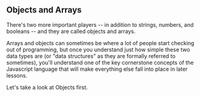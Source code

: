 ## Objects and Arrays
There's two more important players -- in addition to strings, numbers, and booleans -- and they are called objects and arrays.

Arrays and objects can sometimes be where a lot of people start checking out of programming, but once you understand just how simple these two data types are (or "data structures" as they are formally referred to sometimes), you'll understand one of the key cornerstone concepts of the Javascript language that will make everything else fall into place in later lessons.

Let's take a look at Objects first.
